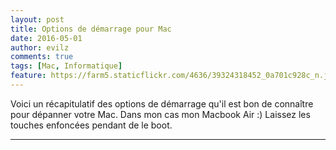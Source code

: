 ```yaml
---
layout: post
title: Options de démarrage pour Mac
date: 2016-05-01
author: evilz
comments: true
tags: [Mac, Informatique]
feature: https://farm5.staticflickr.com/4636/39324318452_0a701c928c_n.jpg
---
```


Voici un récapitulatif des options de démarrage qu'il est bon de connaître pour dépanner votre Mac. Dans mon cas mon Macbook Air :)
Laissez les touches enfoncées pendant de le boot.

---

<amp-gist
    data-gistid="8e9d099fefbaa161a82929506dd6e20e"
    data-file="mac-boot-options.csv"
    layout="fixed-height"
    height="978">
</amp-gist>
